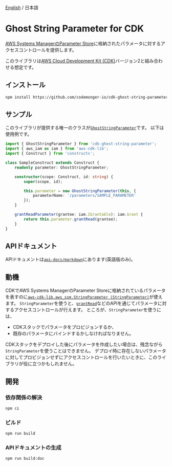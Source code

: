 [English](README.md) / 日本語

# Ghost String Parameter for CDK

[AWS Systems ManagerのParameter Store](https://docs.aws.amazon.com/systems-manager/latest/userguide/systems-manager-parameter-store.html)に格納されたパラメータに対するアクセスコントロールを提供します。

このライブラリは[AWS Cloud Development Kit (CDK)](https://aws.amazon.com/cdk/)バージョン2と組み合わせる想定です。

## インストール

```sh
npm install https://github.com/codemonger-io/cdk-ghost-string-parameter.git#v0.1.0
```

## サンプル

このライブラリが提供する唯一のクラスが[`GhostStringParameter`](./api-docs/markdown/cdk-ghost-string-parameter.md)です。
以下は使用例です。

```ts
import { GhostStringParameter } from 'cdk-ghost-string-parameter';
import { aws_iam as iam } from 'aws-cdk-lib';
import { Construct } from 'constructs';

class SampleConstruct extends Construct {
    readonly parameter: GhostStringParameter;

    constructor(scope: Construct, id: string) {
        super(scope, id);

        this.parameter = new GhostStringParameter(this, {
            parameterName: '/parameters/SAMPLE_PARAMETER'
        });
    }

    grantReadParameter(grantee: iam.IGrantable): iam.Grant {
        return this.parameter.grantRead(grantee);
    }
}
```

## APIドキュメント

APIドキュメントは[`api-docs/markdown`](./api-docs/markdown/index.md)にあります(英語版のみ)。

## 動機

CDKでAWS Systems ManagerのParameter Storeに格納されているパラメータを表すのに[`aws-cdk-lib.aws_ssm.StringParameter (StringParameter)`](https://docs.aws.amazon.com/cdk/api/v2/docs/aws-cdk-lib.aws_ssm.StringParameter.html)が使えます。
`StringParameter`を使うと、[`grantRead`](https://docs.aws.amazon.com/cdk/api/v2/docs/aws-cdk-lib.aws_ssm.StringParameter.html#grantwbrreadgrantee)などのAPIを通じてパラメータに対するアクセスコントロールが行えます。
ところが、`StringParameter`を使うには、
- CDKスタックでパラメータをプロビジョンするか、
- 既存のパラメータにバインドするかしなければなりません。

CDKスタックをデプロイした後にパラメータを作成したい場合は、残念ながら`StringParameter`を使うことはできません。
デプロイ時に存在しないパラメータに対してプロビジョンせずにアクセスコントロールを行いたいときに、このライブラリが役に立つかもしれません。

## 開発

### 依存関係の解決

```sh
npm ci
```

### ビルド

```sh
npm run build
```

### APIドキュメントの生成

```sh
npm run build:doc
```